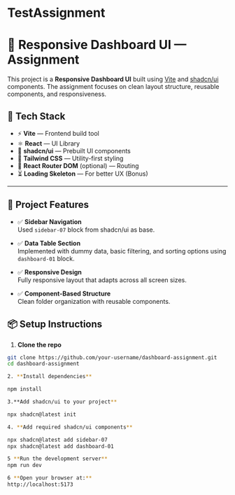 # TestAssignment

# 🧩 Responsive Dashboard UI — Assignment

This project is a **Responsive Dashboard UI** built using [Vite](https://vitejs.dev/) and [shadcn/ui](https://ui.shadcn.com/blocks) components. The assignment focuses on clean layout structure, reusable components, and responsiveness.

## 🚀 Tech Stack

- ⚡ **Vite** — Frontend build tool
- ⚛️ **React** — UI Library
- 💅 **shadcn/ui** — Prebuilt UI components
- 🎨 **Tailwind CSS** — Utility-first styling
- 🧭 **React Router DOM** (optional) — Routing
- ⏳ **Loading Skeleton** — For better UX (Bonus)

---

## 📐 Project Features

- ✅ **Sidebar Navigation**  
  Used `sidebar-07` block from shadcn/ui as base.

- ✅ **Data Table Section**  
  Implemented with dummy data, basic filtering, and sorting options using `dashboard-01` block.

- ✅ **Responsive Design**  
  Fully responsive layout that adapts across all screen sizes.

- ✅ **Component-Based Structure**  
  Clean folder organization with reusable components.


## 📦 Setup Instructions

1. **Clone the repo**

```bash
git clone https://github.com/your-username/dashboard-assignment.git
cd dashboard-assignment

2. **Install dependencies**

npm install

3.**Add shadcn/ui to your project**

npx shadcn@latest init

4. **Add required shadcn/ui components**

npx shadcn@latest add sidebar-07
npx shadcn@latest add dashboard-01

5 **Run the development server**
npm run dev

6 **Open your browser at:**
http://localhost:5173